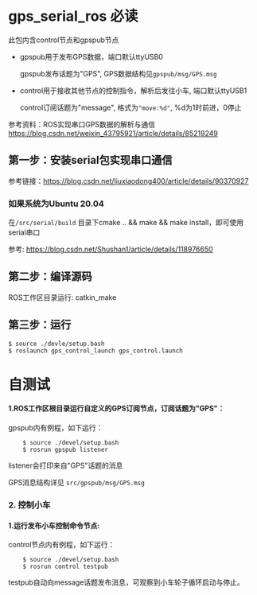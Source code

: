 # gps_serial_ros 必读

此包内含control节点和gpspub节点

- gpspub用于发布GPS数据，端口默认ttyUSB0

    gpspub发布话题为"GPS", GPS数据结构见`gpspub/msg/GPS.msg`

- control用于接收其他节点的控制指令，解析后发往小车, 端口默认ttyUSB1

    control订阅话题为"message", 格式为`"move:%d"`, %d为1时前进，0停止

参考资料：ROS实现串口GPS数据的解析与通信 https://blog.csdn.net/weixin_43795921/article/details/85219249
## 第一步：安装serial包实现串口通信
参考链接：https://blog.csdn.net/liuxiaodong400/article/details/90370927

### 如果系统为Ubuntu 20.04
在`/src/serial/build` 目录下cmake .. && make && make install，即可使用serial串口

参考: https://blog.csdn.net/Shushan1/article/details/118976650

## 第二步：编译源码

ROS工作区目录运行: catkin_make

## 第三步：运行


    $ source ./devle/setup.bash 
    $ roslaunch gps_control_launch gps_control.launch




# 自测试

#### 1.ROS工作区根目录运行自定义的**GPS订阅节点**，订阅话题为"GPS"：

gpspub内有例程，如下运行：

        $ source ./devel/setup.bash
        $ rosrun gpspub listener
        
listener会打印来自"GPS"话题的消息


GPS消息结构详见 `src/gpspub/msg/GPS.msg`
    
### 2. 控制小车

#### 1.运行发布小车控制命令节点:

control节点内有例程，如下运行：
    
        $ source ./devel/setup.bash
        $ rosrun control testpub
        
testpub自动向message话题发布消息，可观察到小车轮子循环启动与停止。
